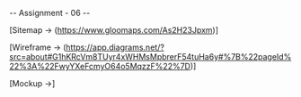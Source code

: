 -- Assignment - 06 --

[Sitemap -> (https://www.gloomaps.com/As2H23Jpxm)]

[Wireframe -> (https://app.diagrams.net/?src=about#G1hKRcVm8TUyr4xWHMsMpbrerF54tuHa6y#%7B%22pageId%22%3A%22FwyYXeFcmyO64o5MqzzF%22%7D)]

[Mockup ->]
